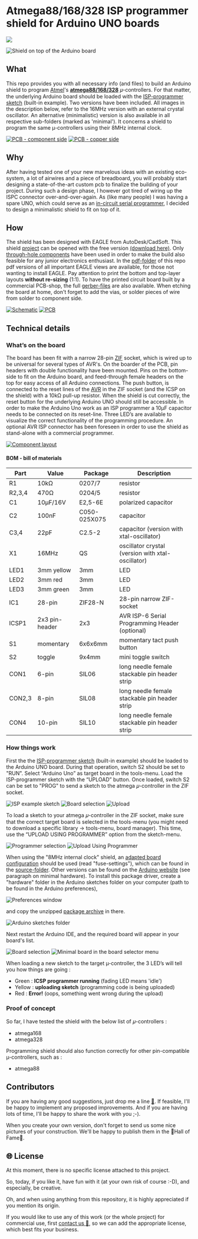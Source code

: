 # Atmega88/168/328 ISP programmer shield for Arduino UNO boards
![](https://img.shields.io/badge/project%20status-released-green.svg)

![Shield on top of the Arduino board](images/shield-mounted.png)

## What

This repo provides you with all necessary info (and files) to build an Arduino shield to program [Atmel](http://www.atmel.com)'s **[atmega88/168/328](http://www.microchip.com/design-centers/8-bit/microchip-avr-mcus)** 𝜇-controllers. For that matter, the underlying Arduino board should be loaded with the [ISP-programmer sketch](source/ArduinoISP.ino) (built-in example). Two versions have been included. All images in the description below, refer to the 16MHz version with an external crystal oscillator. An alternative (minimalistic) version is also available in all respective sub-folders (marked as 'minimal'). It concerns a shield to program the same µ-controllers using their 8MHz internal clock.

[![PCB - component side](images/component_side-frontal_view-s.png)](images/component_side-frontal_view.png) [![PCB - copper side](images/copper_side-frontal_view-s.png)](images/copper_side-frontal_view.png)

## Why

After having tested one of your new marvelous ideas with an existing eco-system, a lot of airwires and a piece of breadboard, you will probably start designing a state-of-the-art custom pcb to finalize the building of your project. During such a design phase, I however got tired of wiring up the ISPC connector over-and-over-again. As (like many people) I was having a spare UNO, which could serve as an [in-circuit serial programmer](https://en.wikipedia.org/wiki/In-system_programming), I decided to design a minimalistic shield to fit on top of it.  

## How

The shield has been designed with EAGLE from AutoDesk/CadSoft. This shield [project](eagle-files/) can be opened with the free version [(download here)](http://www.autodesk.com/products/eagle/free-download). Only [through-hole components](BOM.md) have been used in order to make the build also feasible for any junior electronics enthusiast. In the [pdf-folder](pdf-files/) of this repo pdf versions of all important EAGLE views are available, for those not wanting to install EAGLE. Pay attention to print the bottom and top-layer layouts **without re-sizing** (1:1). To have the printed circuit board built by a commercial PCB-shop, the full  [gerber-files](gerber-files/) are also available. When etching the board at home, don't forget to add the vias, or solder pieces of wire from solder to component side.

[![Schematic](images/schematic-s.png)](images/schematic.png) [![PCB](images/pcb-s.png)](images/pcb.png)

## Technical details

### What’s on the board

The board has been fit with a narrow 28-pin [ZIF](https://en.wikipedia.org/wiki/Zero_insertion_force) socket, which is wired up to be universal for several types of AVR's. On the boarder of the PCB, pin headers with double functionality have been mounted. Pins on the bottom-side to fit on the Arduino board, and feed-through female headers on the top for easy access of all Arduino connections.
The push button, is connected to the reset lines of the [AVR](https://en.wikipedia.org/wiki/Atmel_AVR) in the ZIF socket (and the ICSP on the shield) with a 10kΩ pull-up resistor. When the shield is cut correctly, the reset button for the underlying Arduino UNO should still be accessible. In order to make the Arduino Uno work as an ISP programmer a 10µF capacitor needs to be connected on its reset-line.
Three LED’s are available to visualize the correct functionality of the programming procedure.
An optional AVR ISP connector has been foreseen in order to use the shield as stand-alone with a commercial programmer.

[![Component layout](images/component_layout-s.png)](images/component_layout.png)

#### BOM - bill of materials

Part   | Value          | Package      | Description  
------ | -------------- | ------------ | -----------                            
R1     | 10kΩ           | 0207/7       | resistor                                            
R2,3,4 | 470Ω           | 0204/5       | resistor                                            
C1     | 10µF/16V       | E2,5-6E      | polarized capacitor                                 
C2     | 100nF          | C050-025X075 | capacitor                                           
C3,4   | 22pF           | C2.5-2       | capacitor (version with xtal-oscillator)                                          
X1     | 16MHz          | QS           | oscillator crystal (version with xtal-oscillator)
LED1   | 3mm yellow     | 3mm          | LED                              
LED2   | 3mm red        | 3mm          | LED                              
LED3   | 3mm green      | 3mm          | LED
IC1    | 28-pin         | ZIF28-N      | 28-pin narrow ZIF-socket
ICSP1  | 2x3 pin-header | 2x3          | AVR ISP-6 Serial Programming Header (optional)
S1     | momentary      | 6x6x6mm      | momentary tact push button
S2     | toggle         | 9x4mm        | mini toggle switch
CON1   | 6-pin          | SIL06        | long needle female stackable pin header strip
CON2,3 | 8-pin          | SIL08        | long needle female stackable pin header strip
CON4   | 10-pin         | SIL10        | long needle female stackable pin header strip

### How things work

First the the [ISP-programmer sketch](sketches/ArduinoISP.ino) (built-in example) should be loaded to the Arduino UNO board. During that operation, switch S2 should be set to "RUN". Select “Arduino Uno” as target board in the tools-menu. Load the ISP-programmer sketch with the “UPLOAD” button. Once loaded, switch S2 can be set to "PROG" to send a sketch to the atmega 𝜇-controller in the ZIF socket.

![ISP example sketch](images/menu_File-Examples.png) ![Board selection](images/menu_Tools-Board.png) ![Upload](images/menu_Sketch-Upload.png)

To load a sketch to your atmega 𝜇-controller in the ZIF socket, make sure that the correct target board is selected in the tools-menu (you might need to download a specific library -> tools-menu, board manager). This time, use the “UPLOAD USING PROGRAMMER” option from the sketch-menu.

![Programmer selection](images/menu_Tools-Programmer.png) ![Upload Using Programmer](images/menu_Sketch-Upload_Using_Programmer.png)

When using the "8MHz internal clock" shield, an [adapted board configuration](source/minimal-boards.zip) should be used (read "fuse-settings"), which can be found in the [source-folder](source/). Other versions can be found on the [Arduino website](https://www.arduino.cc/en/Tutorial/ArduinoToBreadboard) (see paragraph on minimal hardware). To install this package driver, create a "hardware" folder in the Arduino sketches folder on your computer (path to be found in the Arduino preferences),

![Preferences window](images/menu_Arduino-Preferences.png)

and copy the unzipped [package archive](source/minimal-boards.zip) in there.

![Arduino sketches folder](images/finder_Arduino-SketchesFolder-Hardware.png)

Next restart the Arduino IDE, and the required board will appear in your board's list.

![Board selection](images/menu_Tools-Board-internalclock.png) ![Minimal board in the board selector menu](images/menu_Tools-Board-detail.png)

When loading a new sketch to the target µ-controller, the 3 LED’s will tell you how things are going :
 - Green  : **ICSP programmer running** (fading LED means 'idle')
 - Yellow : **uploading sketch** (programming code is being uploaded)
 - Red    : **Error!** (oops, something went wrong during the upload)

### Proof of concept

So far, I have tested the shield with the below list of 𝜇-controllers :
- atmega168
- atmega328

 Programming shield should also function correctly for other pin-compatible µ-controllers, such as :
 - atmega88

## Contributors

If you are having any good suggestions, just drop me a line [:email:](http://nostradomus.ddns.net/contactform.html).
If feasible, I'll be happy to implement any proposed improvements.
And if you are having lots of time, I'll be happy to share the work with you ;-).

When you create your own version, don't forget to send us some nice pictures of your construction. We'll be happy to publish them in the :confetti_ball:Hall of Fame:confetti_ball:.

## :globe_with_meridians: License

At this moment, there is no specific license attached to this project.

So, today, if you like it, have fun with it (at your own risk of course :-D), and especially, be creative.

Oh, and when using anything from this repository, it is highly appreciated if you mention its origin.

If you would like to use any of this work (or the whole project) for commercial use, first [contact us :email:](http://nostradomus.ddns.net/contactform.html), so we can add the appropriate license, which best fits your business.
